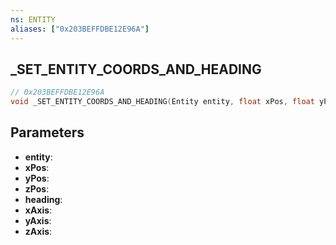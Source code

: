 ```yaml
---
ns: ENTITY
aliases: ["0x203BEFFDBE12E96A"]
---
```

## _SET_ENTITY_COORDS_AND_HEADING

```c
// 0x203BEFFDBE12E96A
void _SET_ENTITY_COORDS_AND_HEADING(Entity entity, float xPos, float yPos, float zPos, float heading, BOOL xAxis, BOOL yAxis, BOOL zAxis);
```

## Parameters
* **entity**:
* **xPos**:
* **yPos**:
* **zPos**:
* **heading**:
* **xAxis**:
* **yAxis**:
* **zAxis**:

